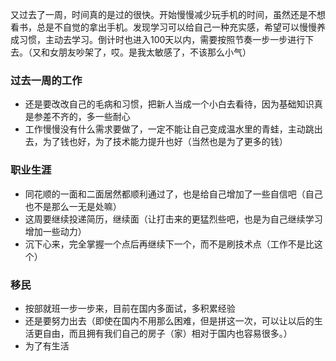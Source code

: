 又过去了一周，时间真的是过的很快。开始慢慢减少玩手机的时间，虽然还是不想看书，总是不自觉的拿出手机。发现学习可以给自己一种充实感，希望可以慢慢养成习惯，主动去学习。倒计时也进入100天以内，需要按照节奏一步一步进行下去。（又和女朋友吵架了，哎。是我太敏感了，不该那么小气）

### 过去一周的工作
* 还是要改改自己的毛病和习惯，把新人当成一个小白去看待，因为基础知识真是参差不齐的，多一些耐心
* 工作慢慢没有什么需求要做了，一定不能让自己变成温水里的青蛙，主动跳出去，为了钱也好，为了技术能力提升也好（当然也是为了更多的钱）

### 职业生涯
* 同花顺的一面和二面居然都顺利通过了，也是给自己增加了一些自信吧（自己也不是那么一无是处嘛）
* 这周要继续投递简历，继续面（让打击来的更猛烈些吧，也是为自己继续学习增加一些动力）
* 沉下心来，完全掌握一个点后再继续下一个，而不是刷技术点（工作不是比这个）

### 移民
* 按部就班一步一步来，目前在国内多面试，多积累经验
* 还是要努力出去（即使在国内不用那么困难，但是拼这一次，可以让以后的生活更自由，而且拥有我们自己的房子（家）相对于国内也容易很多。）
* 为了有生活